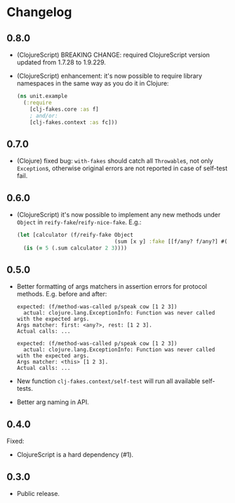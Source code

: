 # Changelog

## 0.8.0
- (ClojureScript) BREAKING CHANGE: required ClojureScript version updated from 1.7.28 to 1.9.229.
- (ClojureScript) enhancement: it's now possible to require library namespaces in the same way as you do it in Clojure:

    ```clj
    (ns unit.example
      (:require
        [clj-fakes.core :as f]    
        ; and/or:
        [clj-fakes.context :as fc]))
    ```

## 0.7.0

- (Clojure) fixed bug: `with-fakes` should catch all `Throwable`s, not only `Exception`s,
otherwise original errors are not reported in case of self-test fail.

## 0.6.0

- (ClojureScript) it's now possible to implement any new methods under `Object` in `reify-fake`/`reify-nice-fake`. E.g.:

    ```clj
    (let [calculator (f/reify-fake Object
                                   (sum [x y] :fake [[f/any? f/any?] #(+ %2 %3)]))]
      (is (= 5 (.sum calculator 2 3))))
    ```

## 0.5.0

- Better formatting of args matchers in assertion errors for protocol methods. E.g. before and after:

    ```
    expected: (f/method-was-called p/speak cow [1 2 3])
      actual: clojure.lang.ExceptionInfo: Function was never called with the expected args.
    Args matcher: first: <any?>, rest: [1 2 3].
    Actual calls: ...
    ```
    
    ```
    expected: (f/method-was-called p/speak cow [1 2 3])
      actual: clojure.lang.ExceptionInfo: Function was never called with the expected args.
    Args matcher: <this> [1 2 3].
    Actual calls: ...
    ```

- New function `clj-fakes.context/self-test` will run all available self-tests.
- Better arg naming in API.

## 0.4.0

Fixed:
- ClojureScript is a hard dependency (#1).

## 0.3.0

- Public release.